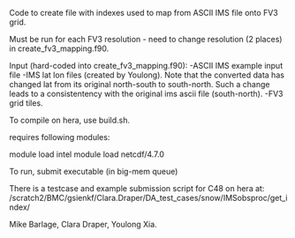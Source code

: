 Code to create file with indexes used to map from ASCII IMS file onto FV3 grid. 

Must be run for each FV3 resolution  - need to change resolution (2 places) in create_fv3_mapping.f90. 

Input (hard-coded into create_fv3_mapping.f90): 
-ASCII IMS example input file
-IMS lat lon files (created by Youlong). Note that the converted data has changed lat from its original
north-south to south-north. Such a change leads to a consistentency with the original ims ascii
file (south-north).
-FV3 grid tiles. 

To compile on hera, use build.sh. 

requires following modules: 

module load intel
module load netcdf/4.7.0

To run, submit executable (in big-mem queue)

There is a testcase and example submission script for C48 on hera at: 
/scratch2/BMC/gsienkf/Clara.Draper/DA_test_cases/snow/IMSobsproc/get_index/

Mike Barlage, Clara Draper, Youlong Xia.
